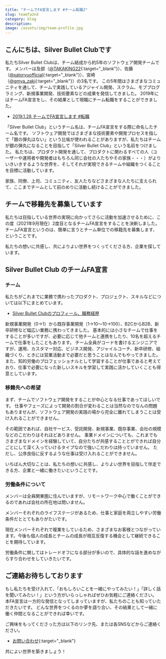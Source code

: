 ```yaml
---
title: "チームでFA宣言します #チーム転職2"
slug: teamfa2nd
category: blog
description: 
image: /assets/img/team-profile.jpg
---
```


## こんにちは、Silver Bullet Clubです

私たちSilver Bullet Clubは、チーム結成から約5年のソフトウェア開発チームです。
メンバーは及部（[@TAKAKING22](https://twitter.com/takaking22){:target="_blank"}）、佐藤（[@satoryuofficial](https://twitter.com/satoryuofficial){:target="_blank"}）、宮崎（[@gmya_zaki](https://twitter.com/gmya_zaki){:target="_blank"}）の3名です。
この5年間はさまざまなコミュニティを通して、チームで実践しているアジャイル開発、スクラム、モブプログラミング、新規事業開発、技術要素などの成果を発信してきました。
2019年にはチームFA宣言をし、その結果として現職にチーム転職をすることができました。

* [2019.1.28 チームでFA宣言します #転職](/blog/2019/01/28/teamfa.html)

「Silver Bullet Club」というチーム名は、チームFA宣言をする際に命名したチーム名です。
ソフトウェア開発ではさまざまな技術要素や開発プロセスを指して「銀の弾丸はない」という比喩が使われることがありますが、私たちはチームが銀の弾丸になることを目指して「Silver Bullet Club」という名前をつけました。
私たちは、プロダクト開発を通して、プロダクトに関わるすべての人（ユーザーや運用者や開発者はもちろん同じ会社の人たちやその家族・・・）がよりいきいきするような世界を、そしてそれが実現できるチームや組織をつくることを目標に活動しています。

家族、同僚、上司、コミュニティ、友人たちなどさまざまな人たちに支えられて、ここまでチームとして前のめりに活動し続けることができました。

## チームで移籍先を募集しています

私たちは目指している世界の実現に向かってさらに活動を加速させるために、この度（2021年9月現在）2度目となるチームFA宣言をすることを決断しました。
チームFA宣言というのは、簡単に言うとチーム単位での移籍先を募集します、ということです。

私たちの想いに共感し、共によりよい世界をつくってくださる方、企業を探しています。

## Silver Bullet Club のチームFA宣言

### チーム

私たちがこれまでに業務で携わったプロダクト、プロジェクト、スキルなどについては以下にまとめています。

* [Silver Bullet Clubのプロフィール、職務経歴](/team)

新規事業開発（0->1）から既存事業開発（1->10〜10->100）、B2CからB2B、新卒研修など幅広い業務に携わってきました。
基本的には小さなチームで仕事をすることが多いですが、必要に応じて他チームと連携をしたり、10名を超えるチームで仕事をしたこともあります。
チーム全員がコードを書けるエンジニアですが、運用、カスタマー対応、ビジネス開発、アジャイルコーチ、新卒研修、組織づくり、ときには営業活動まで必要だと思うことはなんでもやってきました。
また、知的労働のプロフェッショナルとして学習することが仕事であると考えており、仕事で必要になった新しいスキルを学習して実践に活かしていくことも得意としています。

### 移籍先への希望

まず、チームでソフトウェア開発をすることが中心となる仕事であってほしいです。
仕事やフェーズによって開発の割合が変わることは当然なのでなんの問題もありませんが、ソフトウェア開発の実践の場から完全に離れてしまうことは受け入れることができません。

その範囲であれば、自社サービス、受託開発、新規事業、既存事業、会社の規模などのこだわりはそれほどありません。
事業ドメインについても、これまでもさまざまなドメインを経験していて、自分たちが共感することとができれば自分ごとにして深く入っていけるタイプなので強いこだわりは持っていません。
ただし、公序良俗に反するような仕事は受け入れることができません。

いちばん大切なことは、私たちの想いに共感し、よりよい世界を目指して伴走できる方、企業と一緒に働きたいということです。

### 労働条件について

メンバーは全員関東圏に住んでいますが、リモートワーク中心で働くことができるのであれば会社の所在地は問いません。

メンバーそれぞれのライフステージがあるため、仕事と家庭を両立しやすい労働条件だととてもありがたいです。

現在メンバーそれぞれで複業をしているため、さまざまなお客様とつながっています。今後も個人の成長とチームの成長が相互反復する機会として継続できることを期待しています。

労働条件に関してはトレードオフになる部分が多いので、具体的な話を進めながらすり合わせをしていきたいです。

## ご連絡お待ちしております

もし私たちを受け入れて、「おもしろいことを一緒にやってみたい！」「詳しく話を聞いてみたい！」という方がいらっしゃればぜひお気軽にご連絡ください。
本FA宣言は一方的な発信となってしまっていますが、私たちのことも知っていただきたいです。
どんな世界をつくるのか夢を語り合い、その結果として一緒に働く仲間となることができれば幸いです。

ご興味をもってくださった方は以下のリンク先、または各SNSなどからご連絡ください。

* [お問い合わせ](https://forms.gle/NZC9ehLZZc5i2z9s5){:target="_blank"}

共によい世界を築きましょう！

